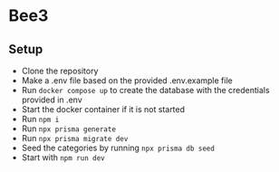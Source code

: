 # Bee3

## Setup

- Clone the repository
- Make a .env file based on the provided .env.example file
- Run `docker compose up` to create the database with the credentials provided in .env
- Start the docker container if it is not started
- Run `npm i`
- Run `npx prisma generate`
- Run `npx prisma migrate dev`
- Seed the categories by running `npx prisma db seed`
- Start with `npm run dev`
